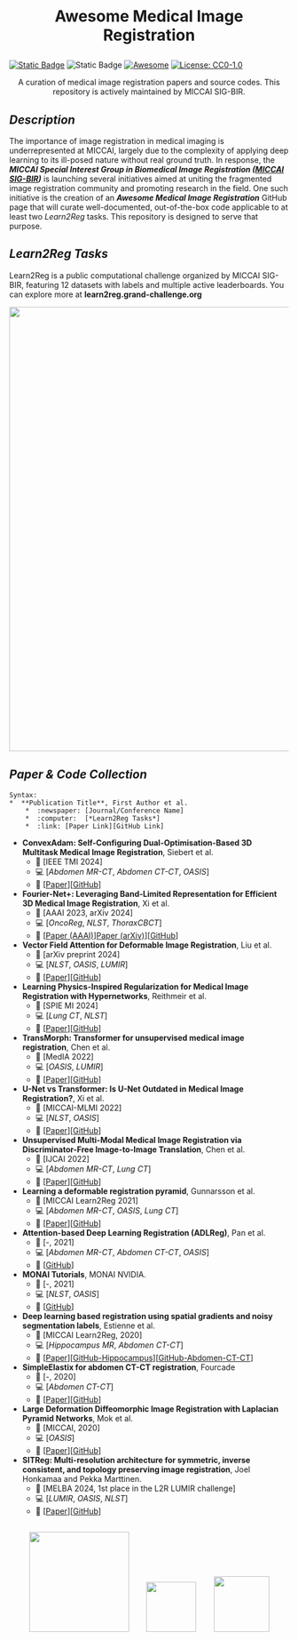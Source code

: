 # <p align=center>Awesome Medical Image Registration</p>
[![Static Badge](https://img.shields.io/badge/MICCAI-SIG_BIR-%2337677e?style=flat&labelColor=%23ececec&link=https%3A%2F%2Fmiccai.org%2Findex.php%2Fspecial-interest-groups%2Fbir%2F)](https://miccai.org/index.php/special-interest-groups/bir/) ![Static Badge](https://img.shields.io/badge/MICCAI-Learn2Reg-%23214f5f?labelColor=%23ececec&link=https%3A%2F%2Flearn2reg.grand-challenge.org%2F)
[![Awesome](https://awesome.re/badge.svg)](https://awesome.re) [![License: CC0-1.0](https://img.shields.io/badge/License-CC0_1.0-lightgrey.svg)](http://creativecommons.org/publicdomain/zero/1.0/)

<p align=center>A curation of medical image registration papers and source codes. This repository is actively maintained by MICCAI SIG-BIR.</p>

## *Description*
The importance of image registration in medical imaging is underrepresented at MICCAI, largely due to the complexity of applying deep learning to its ill-posed nature without real ground truth. In response, the ***MICCAI Special Interest Group in Biomedical Image Registration ([MICCAI SIG-BIR](https://miccai.org/index.php/special-interest-groups/bir/))*** is launching several initiatives aimed at uniting the fragmented image registration community and promoting research in the field. One such initiative is the creation of an ***Awesome Medical Image Registration*** GitHub page that will curate well-documented, out-of-the-box code applicable to at least two *Learn2Reg* tasks. This repository is designed to serve that purpose.

## *Learn2Reg Tasks*
Learn2Reg is a public computational challenge organized by MICCAI SIG-BIR, featuring 12 datasets with labels and multiple active leaderboards. You can explore more at **learn2reg.grand-challenge.org**
<p align=center><img src="https://github.com/sigbir/awesome-medical-image-registration/blob/main/figs/L2R_tasks_.jpg" width="800"/></p>

## *Paper & Code Collection*

```
Syntax:
*  **Publication Title**, First Author et al.
    *  :newspaper: [Journal/Conference Name] 
    *  :computer:  [*Learn2Reg Tasks*] 
    *  :link: [Paper Link][GitHub Link]
```
*  **ConvexAdam: Self-Configuring Dual-Optimisation-Based 3D Multitask Medical Image Registration**, Siebert et al.
    *  :newspaper: [IEEE TMI 2024]
    *  :computer: [*Abdomen MR-CT*, *Abdomen CT-CT*, *OASIS*]
    *  :link: [[Paper](https://ieeexplore.ieee.org/document/10681158)][[GitHub](https://github.com/multimodallearning/convexAdam)]
*  **Fourier-Net+: Leveraging Band-Limited Representation for Efficient 3D Medical Image Registration**, Xi et al.
    *  :newspaper: [AAAI 2023, arXiv 2024] 
    *  :computer: [*OncoReg*, *NLST*, *ThoraxCBCT*]
    *  :link: [[Paper (AAAI)](https://doi.org/10.1609/aaai.v37i1.25182)][Paper (arXiv)](https://arxiv.org/abs/2307.02997)][[GitHub](https://github.com/xi-jia/Fourier-Net)]
*  **Vector Field Attention for Deformable Image Registration**, Liu et al.
    *  :newspaper: [arXiv preprint 2024]
    *  :computer: [*NLST*, *OASIS*, *LUMIR*]
    *  :link: [[Paper](https://arxiv.org/abs/2407.10209)][[GitHub](https://github.com/yihao6/vfa/)]
*  **Learning Physics-Inspired Regularization for Medical Image Registration with Hypernetworks**, Reithmeir et al.
    *  :newspaper: [SPIE MI 2024]
    *  :computer: [*Lung CT*, *NLST*]
    *  :link: [[Paper](https://arxiv.org/pdf/2311.08239)][[GitHub](https://github.com/annareithmeir/elastic-regularization-hypermorph)]
*  **TransMorph: Transformer for unsupervised medical image registration**, Chen et al.
    *  :newspaper: [MedIA 2022]
    *  :computer: [*OASIS*, *LUMIR*] 
    *  :link: [[Paper](https://www.sciencedirect.com/science/article/pii/S1361841522002432)][[GitHub](https://github.com/junyuchen245/TransMorph_Transformer_for_Medical_Image_Registration)]
*  **U-Net vs Transformer: Is U-Net Outdated in Medical Image Registration?**, Xi et al.
    *  :newspaper: [MICCAI-MLMI 2022] 
    *  :computer: [*NLST*, *OASIS*] 
    *  :link: [[Paper](https://arxiv.org/abs/2208.04939)][[GitHub](https://github.com/xi-jia/LKU-Net)]
*  **Unsupervised Multi-Modal Medical Image Registration via Discriminator-Free Image-to-Image Translation**, Chen et al.
    *  :newspaper: [IJCAI 2022] 
    *  :computer: [*Abdomen MR-CT*, *Lung CT*] 
    *  :link: [[Paper](https://www.ijcai.org/proceedings/2022/0117.pdf)][[GitHub](https://github.com/heyblackC/DFMIR)]
*  **Learning a deformable registration pyramid**, Gunnarsson et al.
    *  :newspaper: [MICCAI Learn2Reg 2021] 
    *  :computer: [*Abdomen MR-CT*, *OASIS*, *Lung CT*] 
    *  :link: [[Paper](https://link.springer.com/chapter/10.1007/978-3-030-71827-5_10)][[GitHub](https://github.com/ngunnar/learning-a-deformable-registration-pyramid)]
*  **Attention-based Deep Learning Registration (ADLReg)**, Pan et al.
    *  :newspaper: [-, 2021]
    *  :computer: [*Abdomen MR-CT*, *Abdomen CT-CT*, *OASIS*]
    *  :link: [[GitHub](https://github.com/WinterPan2017/ADLReg)]
*  **MONAI Tutorials**, MONAI NVIDIA.
    *  :newspaper: [-, 2021] 
    *  :computer: [*NLST*, *OASIS*] 
    *  :link: [[GitHub](https://github.com/Project-MONAI/tutorials/tree/main/3d_registration)]
*  **Deep learning based registration using spatial gradients and noisy segmentation labels**, Estienne et al.
    *  :newspaper: [MICCAI Learn2Reg, 2020] 
    *  :computer: [*Hippocampus MR*, *Abdomen CT-CT*] 
    *  :link: [[Paper](https://link.springer.com/chapter/10.1007/978-3-030-71827-5_11)][[GitHub-Hippocampus](https://github.com/TheoEst/hippocampus_registration)][[GitHub-Abdomen-CT-CT](https://github.com/TheoEst/abdominal_registration)]
*  **SimpleElastix for abdomen CT-CT registration**, Fourcade
    *  :newspaper: [-, 2020]
    *  :computer: [*Abdomen CT-CT*]
    *  :link: [[Paper](https://ieeexplore.ieee.org/document/5338015)][[GitHub](https://github.com/fconstance/Learn2Reg_Task2_SimpleElastix)]
*  **Large Deformation Diffeomorphic Image Registration with Laplacian Pyramid Networks**, Mok et al.
    *  :newspaper: [MICCAI, 2020]
    *  :computer: [*OASIS*]
    *  :link: [[Paper](https://arxiv.org/abs/2006.16148)][[GitHub](https://github.com/cwmok/LapIRN)]
*  **SITReg: Multi-resolution architecture for symmetric, inverse consistent, and topology preserving image registration**, Joel Honkamaa and Pekka Marttinen.
    *  :newspaper: [MELBA 2024, 1st place in the L2R LUMIR challenge]
    *  :computer: [*LUMIR*, *OASIS*, *NLST*]
    *  :link: [[Paper](https://doi.org/10.59275/j.melba.2024-276b)][[GitHub](https://github.com/honkamj/SITReg)]
##
<p align="center"> <a href="https://miccai.org/index.php/special-interest-groups/bir/" target="_blank"><img src="https://github.com/sigbir/awesome-medical-image-registration/blob/main/figs/sigbir_logo.jpg" width="180"/></a>&nbsp;&nbsp;&nbsp;&nbsp;&nbsp;&nbsp;&nbsp;&nbsp;<a href="https://www.google.com/search?q=Learn2Reg+Grand+Challenge&sca_esv=7742ccf3e574a415&sca_upv=1&ei=uUbyZrW8IbCXwbkP4p3KmQI&ved=0ahUKEwj1_LK95dqIAxWwSzABHeKOMiMQ4dUDCA8&uact=5&oq=Learn2Reg+Grand+Challenge&gs_lp=Egxnd3Mtd2l6LXNlcnAiGUxlYXJuMlJlZyBHcmFuZCBDaGFsbGVuZ2UyBRAhGKABMgUQIRigATIFECEYoAEyBRAhGKABMgUQIRirAjIFECEYqwJIjRxQ3wRYvRpwAXgBkAEAmAFvoAGnDKoBBDEyLjS4AQPIAQD4AQGYAhGgAtkMwgIKEAAYsAMY1gQYR8ICCxAAGIAEGJECGIoFwgIFEAAYgATCAgQQABgewgIIEAAYgAQYogTCAggQABiiBBiJBZgDAIgGAZAGCJIHBDcuMTCgB5FD&sclient=gws-wiz-serp" target="_blank"><img src="https://github.com/sigbir/awesome-medical-image-registration/blob/main/figs/l2r_logo_21.png" width="90"/></a>&nbsp;&nbsp;&nbsp;&nbsp;&nbsp;&nbsp;&nbsp;&nbsp;<a href="https://miccai.org/" target="_blank"><img src="https://github.com/sigbir/awesome-medical-image-registration/blob/main/figs/miccai_logo2.jpg" width="100"/></a></p>
